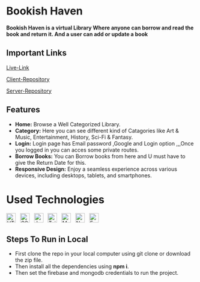 # Bookish Haven

**Bookish Haven is a virtual Library Where anyone can borrow and read the book and return it. And a user can add or update a book**

## Important Links

[Live-Link](https://assignment-11-def60.web.app/)

[Client-Repository](https://github.com/Naimul9/BookishHaven-Client.git)

[Server-Repository](https://github.com/Naimul9/BookishHaven-Server.git)

## Features 

- **Home:** Browse a Well Categorized Library.
- **Category:** Here you can see different kind of Catagories like Art & Music, Entertainment, History, Sci-Fi & Fantasy.
- **Login:** Login page has Email password ,Google and Login option ,,,Once you logged in you can acces some private routes.
- **Borrow Books:** You can Borrow books from here and U must have to give the Return Date for this.
- **Responsive Design:** Enjoy a seamless experience across various devices, including desktops, tablets, and smartphones.

# Used Technologies

<a name="learning-now"></a>

[<img src="https://img.shields.io/badge/HTML5-282C34?logo=html5&logoColor=E34F26" alt="HTML5 logo" title="HTML5" height="25" />](https://www.w3schools.com/html)
&nbsp;
<img src="https://img.shields.io/badge/CSS3-282C34?logo=css3&logoColor=1572B6" alt="CSS3 logo" title="CSS3" height="25" />
&nbsp;
<img src="https://img.shields.io/badge/JavaScript-282C34?logo=javascript&logoColor=F7DF1E" alt="JavaScript logo" title="JavaScript" height="25" />
&nbsp;
<img src="https://img.shields.io/badge/Tailwind%20CSS-282C34?logo=tailwind-css&logoColor=38B2AC" alt="Tailwind CSS logo" title="Tailwind CSS" height="25" />
&nbsp;
<img src="https://img.shields.io/badge/MongoDB-282C34?logo=mongodb&logoColor=47A248" alt="MongoDB logo" title="MongoDB" height="25" />
&nbsp;
<img src="https://img.shields.io/badge/Node.js-282C34?logo=node.js&logoColor=339933" alt="Node.js logo" title="Node.js" height="25" />
&nbsp;
<img src="https://img.shields.io/badge/Express-282C34?logo=express&logoColor=FFFFFF" alt="Express.js logo" title="Express.js" height="25" />

<a name="learning-next"></a>

## Steps To Run in Local
- First clone the repo in your local computer using git clone or download the zip file.
- Then install all the dependencies using **npm i**.
- Then set the firebase and mongodb credentials to run the project.
